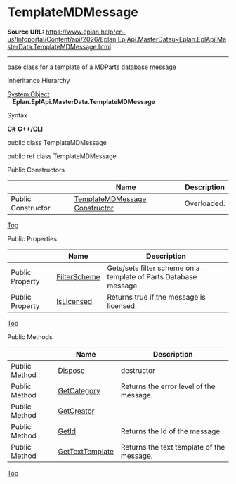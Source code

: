 # TemplateMDMessage

**Source URL:** https://www.eplan.help/en-us/Infoportal/Content/api/2026/Eplan.EplApi.MasterDatau~Eplan.EplApi.MasterData.TemplateMDMessage.html

---

base class for a template of a MDParts database message

Inheritance Hierarchy

[System.Object](#)  
   **Eplan.EplApi.MasterData.TemplateMDMessage**

Syntax

**C#**
**C++/CLI**


public class TemplateMDMessage

public ref class TemplateMDMessage

Public Constructors

|  | Name | Description |
| --- | --- | --- |
| Public Constructor | [TemplateMDMessage Constructor](Eplan.EplApi.MasterDatau~Eplan.EplApi.MasterData.TemplateMDMessage~_ctor.html) | Overloaded. |

[Top](#top)

Public Properties

|  | Name | Description |
| --- | --- | --- |
| Public Property | [FilterScheme](Eplan.EplApi.MasterDatau~Eplan.EplApi.MasterData.TemplateMDMessage~FilterScheme.html) | Gets/sets filter scheme on a template of Parts Database message. |
| Public Property | [IsLicensed](Eplan.EplApi.MasterDatau~Eplan.EplApi.MasterData.TemplateMDMessage~IsLicensed.html) | Returns true if the message is licensed. |

[Top](#top)

Public Methods

|  | Name | Description |
| --- | --- | --- |
| Public Method | [Dispose](Eplan.EplApi.MasterDatau~Eplan.EplApi.MasterData.TemplateMDMessage~Dispose().html) | destructor |
| Public Method | [GetCategory](Eplan.EplApi.MasterDatau~Eplan.EplApi.MasterData.TemplateMDMessage~GetCategory.html) | Returns the error level of the message. |
| Public Method | [GetCreator](Eplan.EplApi.MasterDatau~Eplan.EplApi.MasterData.TemplateMDMessage~GetCreator.html) |  |
| Public Method | [GetId](Eplan.EplApi.MasterDatau~Eplan.EplApi.MasterData.TemplateMDMessage~GetId.html) | Returns the Id of the message. |
| Public Method | [GetTextTemplate](Eplan.EplApi.MasterDatau~Eplan.EplApi.MasterData.TemplateMDMessage~GetTextTemplate.html) | Returns the text template of the message. |

[Top](#top)
